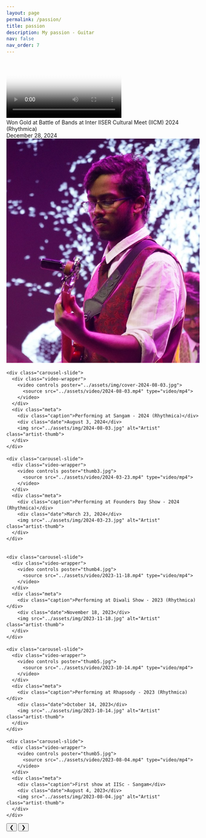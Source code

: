 ```yaml
---
layout: page
permalink: /passion/
title: passion
description: My passion - Guitar
nav: false
nav_order: 7
---
```


<div class="carousel-container" id="carousel">
  <div class="carousel-track" id="carouselTrack">
    <div class="carousel-slide">
      <div class="video-wrapper">
        <video controls poster="../assets/img/cover-2024-12-28.jpg" preload="metadata">
          <source src="../assets/video/2024-12-28.mp4" type="video/mp4">
        </video>
      </div>
      <div class="meta">
        <div class="caption">Won Gold at Battle of Bands at Inter IISER Cultural Meet (IICM) 2024 (Rhythmica)</div>
        <div class="date">December 28, 2024</div>
        <img src="../assets/img/2024-12-28.jpg" alt="Artist" class="artist-thumb">
      </div>
    </div>

    <div class="carousel-slide">
      <div class="video-wrapper">
        <video controls poster="../assets/img/cover-2024-08-03.jpg">
          <source src="../assets/video/2024-08-03.mp4" type="video/mp4">
        </video>
      </div>
      <div class="meta">
        <div class="caption">Performing at Sangam - 2024 (Rhythmica)</div>
        <div class="date">August 3, 2024</div>
        <img src="../assets/img/2024-08-03.jpg" alt="Artist" class="artist-thumb">
      </div>
    </div>

    <div class="carousel-slide">
      <div class="video-wrapper">
        <video controls poster="thumb3.jpg">
          <source src="../assets/video/2024-03-23.mp4" type="video/mp4">
        </video>
      </div>
      <div class="meta">
        <div class="caption">Performing at Founders Day Show - 2024 (Rhythmica)</div>
        <div class="date">March 23, 2024</div>
        <img src="../assets/img/2024-03-23.jpg" alt="Artist" class="artist-thumb">
      </div>
    </div>


    <div class="carousel-slide">
      <div class="video-wrapper">
        <video controls poster="thumb4.jpg">
          <source src="../assets/video/2023-11-18.mp4" type="video/mp4">
        </video>
      </div>
      <div class="meta">
        <div class="caption">Performing at Diwali Show - 2023 (Rhythmica)</div>
        <div class="date">November 18, 2023</div>
        <img src="../assets/img/2023-11-18.jpg" alt="Artist" class="artist-thumb">
      </div>
    </div>

    <div class="carousel-slide">
      <div class="video-wrapper">
        <video controls poster="thumb5.jpg">
          <source src="../assets/video/2023-10-14.mp4" type="video/mp4">
        </video>
      </div>
      <div class="meta">
        <div class="caption">Performing at Rhapsody - 2023 (Rhythmica)</div>
        <div class="date">October 14, 2023</div>
        <img src="../assets/img/2023-10-14.jpg" alt="Artist" class="artist-thumb">
      </div>
    </div>

    <div class="carousel-slide">
      <div class="video-wrapper">
        <video controls poster="thumb5.jpg">
          <source src="../assets/video/2023-08-04.mp4" type="video/mp4">
        </video>
      </div>
      <div class="meta">
        <div class="caption">First show at IISc - Sangam</div>
        <div class="date">August 4, 2023</div>
        <img src="../assets/img/2023-08-04.jpg" alt="Artist" class="artist-thumb">
      </div>
    </div>

  </div>

  <button class="nav-button prev" onclick="moveCarousel(-1)">❮</button>
  <button class="nav-button next" onclick="moveCarousel(1)">❯</button>
</div>

<div class="dots" id="dotContainer"></div>

<script>
  const track = document.getElementById('carouselTrack');
  const slides = document.querySelectorAll('.carousel-slide');
  const dotContainer = document.getElementById('dotContainer');
  let currentIndex = 0;

  function updateCarousel() {
    // Slide carousel
    const offset = -currentIndex * 100;
    track.style.transform = `translateX(${offset}%)`;

    // Pause all videos and remove any UI focus
    document.querySelectorAll('video').forEach(video => {
      video.pause();
      video.blur();
      // Slight trick to force UI refresh without reload
      video.currentTime = video.currentTime;
    });

    updateDots();
  }

  function moveCarousel(direction) {
    currentIndex = (currentIndex + direction + slides.length) % slides.length;
    updateCarousel();
  }

  function updateDots() {
    const dots = document.querySelectorAll('.dot');
    dots.forEach((dot, i) => {
      dot.classList.toggle('active', i === currentIndex);
    });
  }

  function createDots() {
    slides.forEach((_, i) => {
      const dot = document.createElement('span');
      dot.classList.add('dot');
      if (i === 0) dot.classList.add('active');
      dot.addEventListener('click', () => {
        currentIndex = i;
        updateCarousel();
      });
      dotContainer.appendChild(dot);
    });
  }

  // Swipe support
  let startX = 0;
  track.addEventListener('touchstart', (e) => {
    startX = e.touches[0].clientX;
  });

  track.addEventListener('touchend', (e) => {
    const endX = e.changedTouches[0].clientX;
    const diff = startX - endX;
    if (diff > 50) moveCarousel(1);      // Swipe left → next
    else if (diff < -50) moveCarousel(-1); // Swipe right → prev
  });

  // Optional: pause all videos when interacting with carousel
  track.addEventListener('mousedown', () => {
    document.querySelectorAll('video').forEach(v => v.pause());
  });

  // Only one video can play at a time
  function enforceSinglePlayback() {
    const videos = document.querySelectorAll('video');
    videos.forEach(video => {
      video.addEventListener('play', () => {
        videos.forEach(v => {
          if (v !== video) v.pause();
        });
      });
    });
  }

  // Initialize
  document.addEventListener('DOMContentLoaded', () => {
    createDots();
    enforceSinglePlayback();
  });
</script>



